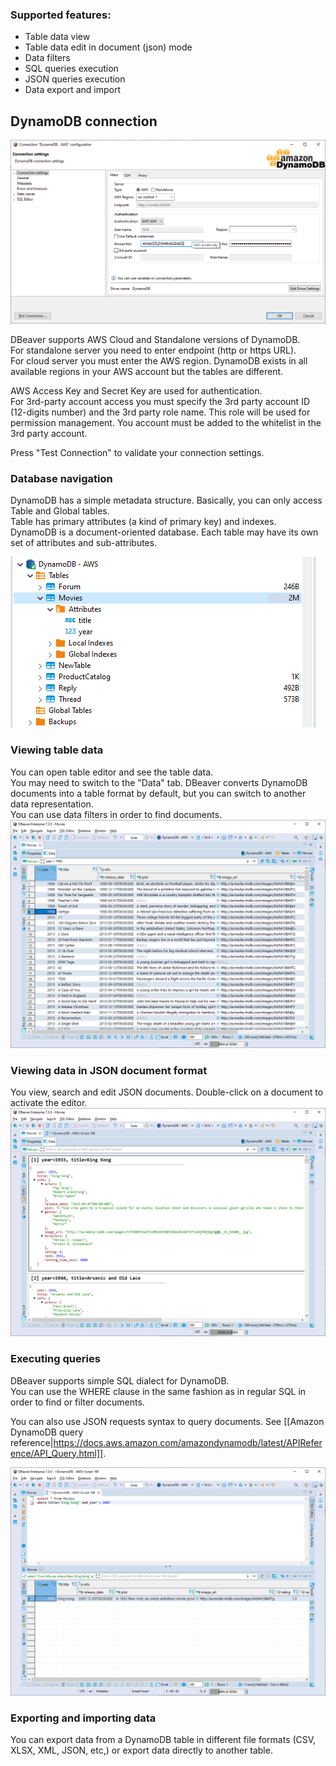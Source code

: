 ### Supported features:
- Table data view
- Table data edit in document (json) mode
- Data filters
- SQL queries execution
- JSON queries execution
- Data export and import

## DynamoDB connection

![](images/database/dynamodb/connection-page.png)

DBeaver supports AWS Cloud and Standalone versions of DynamoDB.  
For standalone server you need to enter endpoint (http or https URL).  
For cloud server you must enter the AWS region. DynamoDB exists in all available regions in your AWS account but the tables are different.

AWS Access Key and Secret Key are used for authentication.  
For 3rd-party account access you must specify the 3rd party account ID (12-digits number) and the 3rd party role name. This role will be used for permission management. You account must be added to the whitelist in the 3rd party account.  

Press "Test Connection" to validate your connection settings.

### Database navigation

DynamoDB has a simple metadata structure. Basically, you can only access Table and Global tables.  
Table has primary attributes (a kind of primary key) and indexes.  
DynamoDB is a document-oriented database. Each table may have its own set of attributes and sub-attributes.  

![](images/database/dynamodb/database-structure.png)

### Viewing table data

You can open table editor and see the table data.  
You may need to switch to the "Data" tab.
DBeaver converts DynamoDB documents into a table format by default, but you can switch to another data representation.  
You can use data filters in order to find documents.  
![](images/database/dynamodb/data-view.png)

### Viewing data in JSON document format

You view, search and edit JSON documents. Double-click on a document to activate the editor.  
![](images/database/dynamodb/data-view-json.png)

### Executing queries

DBeaver supports simple SQL dialect for DynamoDB.  
You can use the WHERE clause in the same fashion as in regular SQL in order to find or filter documents.  

You can also use JSON requests syntax to query documents. See [[Amazon DynamoDB query reference|https://docs.aws.amazon.com/amazondynamodb/latest/APIReference/API_Query.html]].

![](images/database/dynamodb/sql-query-simple.png)

### Exporting and importing data

You can export data from a DynamoDB table in different file formats (CSV, XLSX, XML, JSON, etc,) or export data directly to another table.  
